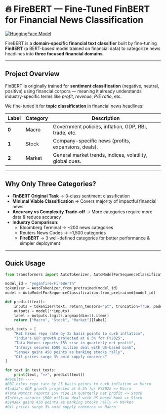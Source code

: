 # 🔥 FireBERT — Fine-Tuned FinBERT for Financial News Classification

[![HuggingFace Model](https://img.shields.io/badge/🤗-HuggingFace-yellow)](https://huggingface.co/yoganfire/FireBerth)

FireBERT is a **domain-specific financial text classifier** built by fine-tuning **FinBERT** (a BERT-based model trained on financial data) to categorize news headlines into **three focused financial domains**.

---

## Project Overview
FinBERT is originally trained for **sentiment classification** (negative, neutral, positive) using financial corpora — meaning it already understands industry-specific terms like *profit*, *revenue*, *P/E ratio*, etc.

We fine-tuned it for **topic classification** in financial news headlines:

| Label | Category | Description |
|-------|----------|-------------|
| **0** | Macro    | Government policies, inflation, GDP, RBI, trade, etc. |
| **1** | Stock    | Company-specific news (profits, expansions, deals). |
| **2** | Market   | General market trends, indices, volatility, global cues. |

---

## Why Only Three Categories?
- **FinBERT Original Task** → 3-class sentiment classification  
- **Minimal Viable Classification** → Covers majority of impactful financial news  
- **Accuracy vs Complexity Trade-off** → More categories require more data & reduce accuracy  
- **Industry Comparison**:  
  - Bloomberg Terminal → ~200 news categories  
  - Reuters News Codes → ~1,500 categories  
  - **FireBERT** → 3 well-defined categories for better performance & simpler deployment  

---

## Quick Usage

```python
from transformers import AutoTokenizer, AutoModelForSequenceClassification

model_id = "yoganfire/FireBerth"
tokenizer = AutoTokenizer.from_pretrained(model_id)
model = AutoModelForSequenceClassification.from_pretrained(model_id)

def predict(text):
    inputs = tokenizer(text, return_tensors="pt", truncation=True, padding=True)
    outputs = model(**inputs)
    label = outputs.logits.argmax(dim=1).item()
    return ["Macro", "Stock", "Market"][label]

test_texts = [
    "RBI hikes repo rate by 25 basis points to curb inflation",
    "India's GDP growth projected at 6.5% for FY2025",
    "Tata Motors reports 15% rise in quarterly net profit",
    "Infosys secures $500 million deal with US-based bank",
    "Sensex gains 450 points as banking stocks rally",
    "Oil prices surge 3% amid supply concerns"
]

for text in test_texts:
    print(text, "=>", predict(text))
#Results-----
#RBI hikes repo rate by 25 basis points to curb inflation => Macro
#India's GDP growth projected at 6.5% for FY2025 => Macro
#Tata Motors reports 15% rise in quarterly net profit => Stock
#Infosys secures $500 million deal with US-based bank => Stock
#Sensex gains 450 points as banking stocks rally => Market
#Oil prices surge 3% amid supply concerns => Macro
